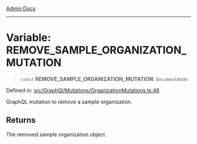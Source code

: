 [Admin Docs](/)

***

# Variable: REMOVE\_SAMPLE\_ORGANIZATION\_MUTATION

> `const` **REMOVE\_SAMPLE\_ORGANIZATION\_MUTATION**: `DocumentNode`

Defined in: [src/GraphQl/Mutations/OrganizationMutations.ts:46](https://github.com/hustlernik/talawa-admin/blob/fe326ed17e0fa5ad916ff9f383f63b5d38aedc7b/src/GraphQl/Mutations/OrganizationMutations.ts#L46)

GraphQL mutation to remove a sample organization.

## Returns

The removed sample organization object.
